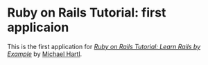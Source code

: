 # Ruby on Rails Tutorial: first applicaion

This is the first application for 
[*Ruby on Rails Tutorial: Learn Rails by Example*](http://www.railstutorial.org/) 
by [Michael Hartl](http://www.michaelhartl.com/).
